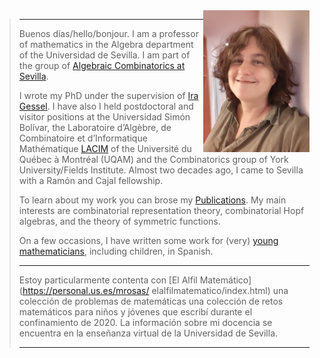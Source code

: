 

<img src='mrosas.jpg' width='170' align='right' >

 

> ----------------------
> 
> Buenos días/hello/bonjour.
> I am a professor of mathematics in the Algebra department
> of the    Universidad de Sevilla. I am part of the group of [Algebraic Combinatorics at Sevilla](./CAenSevilla.md).
> 
> I wrote my PhD under the supervision of
>  [Ira Gessel](https://people.brandeis.edu/~gessel/). 
> I have also I held postdoctoral and visitor positions at the
> Universidad Simón Bolívar, the Laboratoire d’Algèbre, de
> Combinatoire et d’Informatique Mathématique
> [LACIM](https://lacim.uqam.ca/en/home/) of the Université du
>  Québec à Montréal (UQAM) and the Combinatorics group of
> York University/Fields Institute.
> Almost two decades ago, I came to Sevilla with a Ramón
> and Cajal fellowship. 
>
>  
> To learn about my work you can brose my
> [Publications](./publications.md). My main interests are
> combinatorial representation theory, combinatorial Hopf algebras,
> and the theory of symmetric functions.
>
> On a few occasions, I have
> written some work for (very)
> [young mathematicians](./divulgacion.md), including children,
> in Spanish.
>
> ----------------------
> 
> Estoy particularmente contenta con 
> [El Alfil Matemático](https://personal.us.es/mrosas/      elalfilmatematico/index.html)
> una colección de problemas de matemáticas
> una colección de retos matemáticos para niños y jóvenes que escribí
> durante el confinamiento de 2020.
> La información sobre mi docencia se encuentra en la enseñanza
> virtual de la Universidad de Sevilla.
>
> ---------------------- 








 
